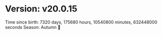 # Version: v20.0.15
Time since birth: 7320 days, 175680 hours, 10540800 minutes, 632448000 seconds
Season: Autumn 🍁
